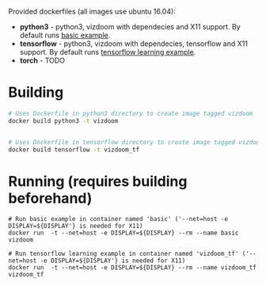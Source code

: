 Provided dockerfiles (all images use ubuntu 16.04):

* **python3** - python3, vizdoom with dependecies and X11 support. By default runs [basic example](examples/python/basic.py).
* **tensorflow** - python3, vizdoom with dependecies, tensorflow and X11 support. By default runs [tensorflow learning example](examples/python/learning_tensorflow.py).
* **torch** - TODO

# Building
```bash
# Uses Dockerfile in python3 directory to create image tagged vizdoom
docker build python3 -t vizdoom 


# Uses Dockerfile in tensorflow directory to create image tagged vizdoom_tf
docker build tensorflow -t vizdoom_tf 

```
# Running (requires building beforehand)

```
# Run basic example in container named 'basic' ('--net=host -e DISPLAY=${DISPLAY'} is needed for X11) 
docker run  -t --net=host -e DISPLAY=${DISPLAY} --rm --name basic vizdoom

# Run tensorflow learning example in container named 'vizdoom_tf' ('--net=host -e DISPLAY=${DISPLAY'} is needed for X11)
docker run  -t --net=host -e DISPLAY=${DISPLAY} --rm --name vizdoom_tf vizdoom_tf

```
